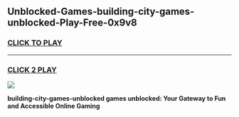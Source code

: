 
## Unblocked-Games-building-city-games-unblocked-Play-Free-0x9v8
<h3>
<a href="https://premium76.site?title=building-city-games-unblocked&ref=17A">CLICK TO PLAY</a></h3>
<hr>

<h3>
<a href="https://premium76.site?title=building-city-games-unblocked&ref=17A">CLICK 2 PLAY</a>
  
</h3>

<a href="https://premium76.site?title=building-city-games-unblocked&ref=17A"><img src="https://clearcache.store/games.png"></a>


**building-city-games-unblocked games unblocked: Your Gateway to Fun and Accessible Online Gaming**
